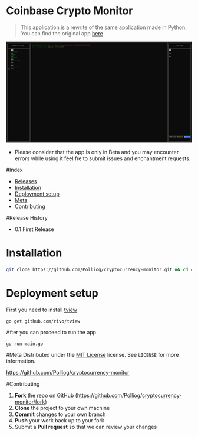 # Coinbase Crypto Monitor

>This application is a rewrite of the same application made in Python. You can find the original app [here](https://github.com/rootsh3l1/coinbase-api-monitor)

![](./unknown.png)

* Please consider that the app is only in Beta and you may encounter errors while using it feel fre to submit issues and enchantment requests.

#Index
- [Releases](#release-history)
- [Installation](#installation)
- [Deployment setup](#deployment-setup)
- [Meta](#meta)
- [Contributing](#contributing)


#Release History
* 0.1 First Release

# Installation

```bash
git clone https://github.com/Polliog/cryptocurrency-monitor.git && cd cryptocurrency-monitor
```

# Deployment setup
First you need to install [tview](https://github.com/rivo/tview)

```
go get github.com/rivo/tview
```

After you can proceed to run the app

```
go run main.go
```
#Meta
Distributed under the [MIT License](https://github.com/rivo/tview/blob/master/LICENSE.txt) license. See `LICENSE` for more information.

https://github.com/Polliog/cryptocurrency-monitor

#Contributing

1. **Fork** the repo on GitHub (https://github.com/Polliog/cryptocurrency-monitor/fork)
2. **Clone** the project to your own machine
3. **Commit** changes to your own branch
4. **Push** your work back up to your fork
5. Submit a **Pull request** so that we can review your changes